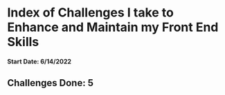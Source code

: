 # Index of Challenges I take to Enhance and Maintain my Front End Skills

#### Start Date: 6/14/2022

## Challenges Done: 5
